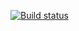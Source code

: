 [![Build status](https://ci.appveyor.com/api/projects/status/6teraos5l1qud4lv?svg=true)](https://ci.appveyor.com/project/ruslanraindrop/ajshomework10-2)